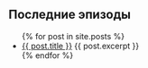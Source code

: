 ## Последние эпизоды

<ul>
  {% for post in site.posts %}
    <li>
      <a href="{{ post.file }}">{{ post.title }}</a>
      {{ post.excerpt }}
    </li>
  {% endfor %}
</ul>
